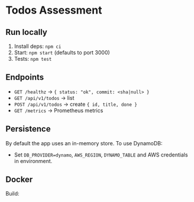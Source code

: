 # Todos Assessment

## Run locally
1. Install deps: `npm ci`
2. Start: `npm start` (defaults to port 3000)
3. Tests: `npm test`

## Endpoints
- `GET /healthz` → `{ status: "ok", commit: <sha|null> }`
- `GET /api/v1/todos` → list
- `POST /api/v1/todos` → create `{ id, title, done }`
- `GET /metrics` → Prometheus metrics

## Persistence
By default the app uses an in-memory store. To use DynamoDB:
- Set `DB_PROVIDER=dynamo`, `AWS_REGION`, `DYNAMO_TABLE` and AWS credentials in environment.

## Docker
Build:

